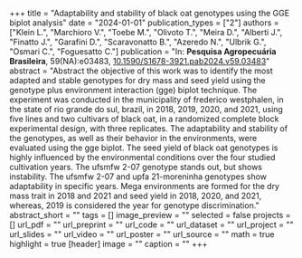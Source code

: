 +++
title = "Adaptability and stability of black oat genotypes using the GGE biplot analysis"
date = "2024-01-01"
publication_types = ["2"]
authors = ["Klein L.", "Marchioro V.", "Toebe M.", "Olivoto T.", "Meira D.", "Alberti J.", "Finatto J.", "Garafini D.", "Scaravonatto B.", "Azeredo N.", "Ulbrik G.", "Osmari C.", "Foguesatto C."]
publication = "In: **Pesquisa Agropecuária Brasileira**, 59(NA):e03483, [10.1590/S1678-3921.pab2024.v59.03483](10.1590/S1678-3921.pab2024.v59.03483)"
abstract = "Abstract the objective of this work was to identify the most adapted and stable genotypes for dry mass and seed yield using the genotype plus environment interaction (gge) biplot technique. The experiment was conducted in the municipality of frederico westphalen, in the state of rio grande do sul, brazil, in 2018, 2019, 2020, and 2021, using five lines and two cultivars of black oat, in a randomized complete block experimental design, with three replicates. The adaptability and stability of the genotypes, as well as their behavior in the environments, were evaluated using the gge biplot. The seed yield of black oat genotypes is highly influenced by the environmental conditions over the four studied cultivation years. The ufsmfw 2-07 genotype stands out, but shows instability. The ufsmfw 2-07 and upfa 21-moreninha genotypes show adaptability in specific years. Mega environments are formed for the dry mass trait in 2018 and 2021 and seed yield in 2018, 2020, and 2021, whereas, 2019 is considered the year for genotype discrimination."
abstract_short = ""
tags = []
image_preview = ""
selected = false
projects = []
url_pdf = ""
url_preprint = ""
url_code = ""
url_dataset = ""
url_project = ""
url_slides = ""
url_video = ""
url_poster = ""
url_source = ""
math = true
highlight = true
[header]
image = ""
caption = ""
+++
